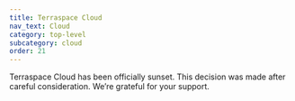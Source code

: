 ```yaml
---
title: Terraspace Cloud
nav_text: Cloud
category: top-level
subcategory: cloud
order: 21
---
```


Terraspace Cloud has been officially sunset. This decision was made after careful consideration. We’re grateful for your support.
